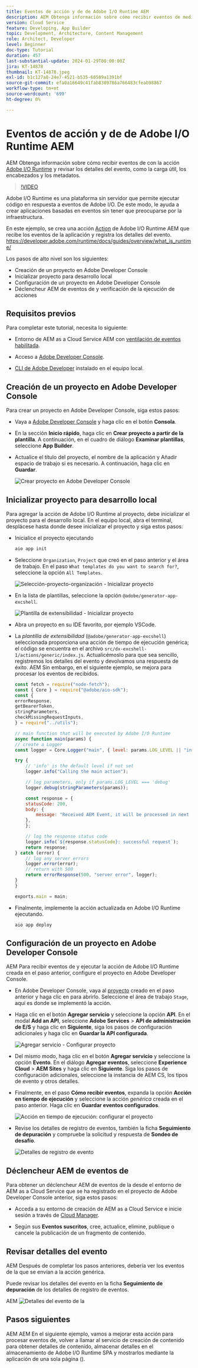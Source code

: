 ```yaml
---
title: Eventos de acción y de de Adobe I/O Runtime AEM
description: AEM Obtenga información sobre cómo recibir eventos de mediante la acción de Adobe I/O Runtime y revise los detalles del evento, como la carga útil, los encabezados y los metadatos.
version: Cloud Service
feature: Developing, App Builder
topic: Development, Architecture, Content Management
role: Architect, Developer
level: Beginner
doc-type: Tutorial
duration: 457
last-substantial-update: 2024-01-29T00:00:00Z
jira: KT-14878
thumbnail: KT-14878.jpeg
exl-id: b1c127a8-24e7-4521-b535-60589a1391bf
source-git-commit: efa0a16649c41fab8309786a766483cfeab98867
workflow-type: tm+mt
source-wordcount: '699'
ht-degree: 0%

---
```


# Eventos de acción y de de Adobe I/O Runtime AEM

AEM Obtenga información sobre cómo recibir eventos de con la acción [Adobe I/O Runtime](https://developer.adobe.com/runtime/docs/guides/overview/what_is_runtime/) y revisar los detalles del evento, como la carga útil, los encabezados y los metadatos.

>[!VIDEO](https://video.tv.adobe.com/v/3427053?quality=12&learn=on)

Adobe I/O Runtime es una plataforma sin servidor que permite ejecutar código en respuesta a eventos de Adobe I/O. De este modo, le ayuda a crear aplicaciones basadas en eventos sin tener que preocuparse por la infraestructura.

En este ejemplo, se crea una acción [Action](https://developer.adobe.com/runtime/docs/guides/using/creating_actions/) de Adobe I/O Runtime AEM que recibe los eventos de la aplicación y registra los detalles del evento.
https://developer.adobe.com/runtime/docs/guides/overview/what_is_runtime/

Los pasos de alto nivel son los siguientes:

- Creación de un proyecto en Adobe Developer Console
- Inicializar proyecto para desarrollo local
- Configuración de un proyecto en Adobe Developer Console
- Déclencheur AEM de eventos de y verificación de la ejecución de acciones

## Requisitos previos

Para completar este tutorial, necesita lo siguiente:

- Entorno de AEM as a Cloud Service AEM con [ventilación de eventos habilitada](https://developer.adobe.com/experience-cloud/experience-manager-apis/guides/events/#enable-aem-events-on-your-aem-cloud-service-environment).

- Acceso a [Adobe Developer Console](https://developer.adobe.com/developer-console/docs/guides/getting-started/).

- [CLI de Adobe Developer](https://developer.adobe.com/runtime/docs/guides/tools/cli_install/) instalado en el equipo local.

## Creación de un proyecto en Adobe Developer Console

Para crear un proyecto en Adobe Developer Console, siga estos pasos:

- Vaya a [Adobe Developer Console](https://developer.adobe.com/) y haga clic en el botón **Consola**.

- En la sección **Inicio rápido**, haga clic en **Crear proyecto a partir de la plantilla**. A continuación, en el cuadro de diálogo **Examinar plantillas**, seleccione **App Builder**.

- Actualice el título del proyecto, el nombre de la aplicación y Añadir espacio de trabajo si es necesario. A continuación, haga clic en **Guardar**.

  ![Crear proyecto en Adobe Developer Console](../assets/examples/runtime-action/create-project.png)


## Inicializar proyecto para desarrollo local

Para agregar la acción de Adobe I/O Runtime al proyecto, debe inicializar el proyecto para el desarrollo local. En el equipo local, abra el terminal, desplácese hasta donde desee inicializar el proyecto y siga estos pasos:

- Inicialice el proyecto ejecutando

  ```bash
  aio app init
  ```

- Seleccione `Organization`, `Project` que creó en el paso anterior y el área de trabajo. En el paso `What templates do you want to search for?`, seleccione la opción `All Templates`.

  ![Selección-proyecto-organización - Inicializar proyecto](../assets/examples/runtime-action/all-templates.png)

- En la lista de plantillas, seleccione la opción `@adobe/generator-app-excshell`.

  ![Plantilla de extensibilidad - Inicializar proyecto](../assets/examples/runtime-action/extensibility-template.png)

- Abra un proyecto en su IDE favorito, por ejemplo VSCode.

- La _plantilla de extensibilidad_ (`@adobe/generator-app-excshell`) seleccionada proporciona una acción de tiempo de ejecución genérica; el código se encuentra en el archivo `src/dx-excshell-1/actions/generic/index.js`. Actualicémoslo para que sea sencillo, registremos los detalles del evento y devolvamos una respuesta de éxito. AEM Sin embargo, en el siguiente ejemplo, se mejora para procesar los eventos de recibidos.

  ```javascript
  const fetch = require("node-fetch");
  const { Core } = require("@adobe/aio-sdk");
  const {
  errorResponse,
  getBearerToken,
  stringParameters,
  checkMissingRequestInputs,
  } = require("../utils");
  
  // main function that will be executed by Adobe I/O Runtime
  async function main(params) {
  // create a Logger
  const logger = Core.Logger("main", { level: params.LOG_LEVEL || "info" });
  
  try {
      // 'info' is the default level if not set
      logger.info("Calling the main action");
  
      // log parameters, only if params.LOG_LEVEL === 'debug'
      logger.debug(stringParameters(params));
  
      const response = {
      statusCode: 200,
      body: {
          message: "Received AEM Event, it will be processed in next example",
      },
      };
  
      // log the response status code
      logger.info(`${response.statusCode}: successful request`);
      return response;
  } catch (error) {
      // log any server errors
      logger.error(error);
      // return with 500
      return errorResponse(500, "server error", logger);
  }
  }
  
  exports.main = main;
  ```

- Finalmente, implemente la acción actualizada en Adobe I/O Runtime ejecutando.

  ```bash
  aio app deploy
  ```

## Configuración de un proyecto en Adobe Developer Console

AEM Para recibir eventos de y ejecutar la acción de Adobe I/O Runtime creada en el paso anterior, configure el proyecto en Adobe Developer Console.

- En Adobe Developer Console, vaya al [proyecto](https://developer.adobe.com/console/projects) creado en el paso anterior y haga clic en para abrirlo. Seleccione el área de trabajo `Stage`, aquí es donde se implementó la acción.

- Haga clic en el botón **Agregar servicio** y seleccione la opción **API**. En el modal **Add an API**, seleccione **Adobe Services** > **API de administración de E/S** y haga clic en **Siguiente**, siga los pasos de configuración adicionales y haga clic en **Guardar la API configurada**.

  ![Agregar servicio - Configurar proyecto](../assets/examples/runtime-action/add-io-management-api.png)

- Del mismo modo, haga clic en el botón **Agregar servicio** y seleccione la opción **Evento**. En el diálogo **Agregar eventos**, seleccione **Experience Cloud** > **AEM Sites** y haga clic en **Siguiente**. Siga los pasos de configuración adicionales, seleccione la instancia de AEM CS, los tipos de evento y otros detalles.

- Finalmente, en el paso **Cómo recibir eventos**, expanda la opción **Acción en tiempo de ejecución** y seleccione la acción _genérica_ creada en el paso anterior. Haga clic en **Guardar eventos configurados**.

  ![Acción en tiempo de ejecución: configurar el proyecto ](../assets/examples/runtime-action/select-runtime-action.png)

- Revise los detalles de registro de eventos, también la ficha **Seguimiento de depuración** y compruebe la solicitud y respuesta de **Sondeo de desafío**.

  ![Detalles de registro de evento](../assets/examples/runtime-action/debug-tracing-challenge-probe.png)


## Déclencheur AEM de eventos de

Para obtener un déclencheur AEM de eventos de la desde el entorno de AEM as a Cloud Service que se ha registrado en el proyecto de Adobe Developer Console anterior, siga estos pasos:

- Acceda a su entorno de creación de AEM as a Cloud Service e inicie sesión a través de [Cloud Manager](https://my.cloudmanager.adobe.com/).

- Según sus **Eventos suscritos**, cree, actualice, elimine, publique o cancele la publicación de un fragmento de contenido.

## Revisar detalles del evento

AEM Después de completar los pasos anteriores, debería ver los eventos de la que se envían a la acción genérica.

Puede revisar los detalles del evento en la ficha **Seguimiento de depuración** de los detalles de registro de eventos.

AEM ![Detalles del evento de la](../assets/examples/runtime-action/aem-event-details.png)


## Pasos siguientes

AEM AEM En el siguiente ejemplo, vamos a mejorar esta acción para procesar eventos de, volver a llamar al servicio de creación de contenido para obtener detalles de contenido, almacenar detalles en el almacenamiento de Adobe I/O Runtime SPA y mostrarlos mediante la aplicación de una sola página ().
